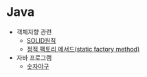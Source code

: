 # Java

- 객체지향 관련
  - [SOLID원칙](https://github.com/Naellu/TIL/blob/master/JAVA/OOP/SOLID.md)
  - [정적 팩토리 메서드(static factory method)](https://github.com/Naellu/TIL/blob/master/JAVA/OOP/Static-Factory-Method.md)
- 자바 프로그램
  - [숫자야구](https://github.com/Naellu/TIL/blob/master/JAVA/program/program.md)